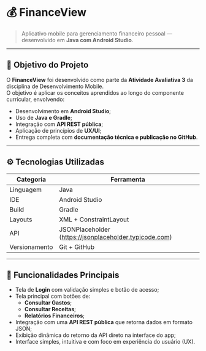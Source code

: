 # 💰 FinanceView
> Aplicativo mobile para gerenciamento financeiro pessoal — desenvolvido em **Java com Android Studio**.

---

## 🎯 Objetivo do Projeto

O **FinanceView** foi desenvolvido como parte da **Atividade Avaliativa 3** da disciplina de Desenvolvimento Mobile.  
O objetivo é aplicar os conceitos aprendidos ao longo do componente curricular, envolvendo:
- Desenvolvimento em **Android Studio**;
- Uso de **Java e Gradle**;
- Integração com **API REST pública**;
- Aplicação de princípios de **UX/UI**;
- Entrega completa com **documentação técnica e publicação no GitHub**.

---

## ⚙️ Tecnologias Utilizadas

| Categoria | Ferramenta |
|------------|-------------|
| Linguagem | Java |
| IDE | Android Studio |
| Build | Gradle |
| Layouts | XML + ConstraintLayout |
| API | JSONPlaceholder (https://jsonplaceholder.typicode.com) |
| Versionamento | Git + GitHub |

---

## 🧠 Funcionalidades Principais

- Tela de **Login** com validação simples e botão de acesso;
- Tela principal com botões de:
  - **Consultar Gastos**;
  - **Consultar Receitas**;
  - **Relatórios Financeiros**;
- Integração com uma **API REST pública** que retorna dados em formato JSON;
- Exibição dinâmica do retorno da API direto na interface do app;
- Interface simples, intuitiva e com foco em experiência do usuário (UX).
